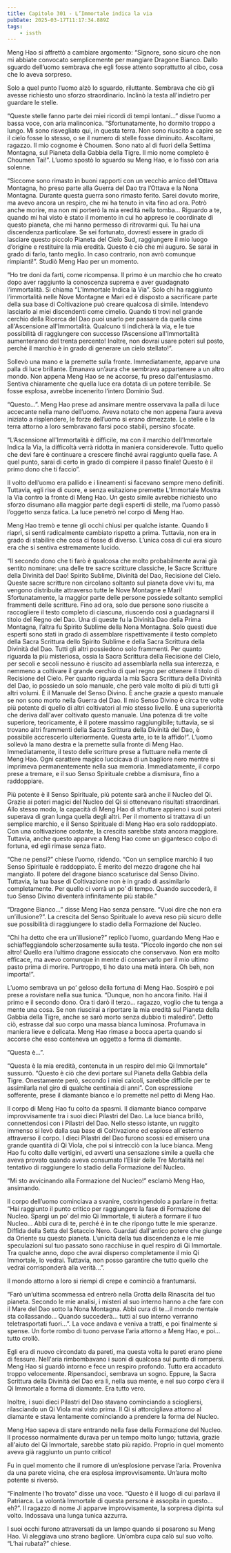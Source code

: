 ```yaml
---
title: Capitolo 301 - L’Immortale indica la via
pubDate: 2025-03-17T11:17:34.889Z
tags:
    - issth
---
```



Meng Hao si affrettò a cambiare argomento: “Signore, sono sicuro che non mi abbiate convocato semplicemente per mangiare Dragone Bianco. Dallo sguardo dell’uomo sembrava che egli fosse attento soprattutto al cibo, cosa che lo aveva sorpreso.


Solo a quel punto l’uomo alzò lo sguardo, riluttante. Sembrava che ciò gli avesse richiesto uno sforzo straordinario. Inclinò la testa all'indietro per guardare le stelle.


“Queste stelle fanno parte dei miei ricordi di tempi lontani…” disse l’uomo a bassa voce, con aria malinconica. “Sfortunatamente, ho dormito troppo a lungo. Mi sono risvegliato qui, in questa terra. Non sono riuscito a capire se il cielo fosse lo stesso, o se il numero di stelle fosse diminuito.
Ascoltami, ragazzo. Il mio cognome è Choumen. Sono nato al di fuori della Settima Montagna, sul Pianeta della Gabbia della Tigre. Il mio nome completo è Choumen Tai!”. L’uomo spostò lo sguardo su Meng Hao, e lo fissò con aria solenne.


“Siccome sono rimasto in buoni rapporti con un vecchio amico dell’Ottava Montagna, ho preso parte alla Guerra del Dao tra l’Ottava e la Nona Montagna. Durante questa guerra sono rimasto ferito. Sarei dovuto morire, ma avevo ancora un respiro, che mi ha tenuto in vita fino ad ora.
Potrò anche morire, ma non mi porterò la mia eredità nella tomba… Riguardo a te, quando mi hai visto è stato il momento in cui ho appreso le coordinate di questo pianeta, che mi hanno permesso di ritrovarmi qui.
Tu hai una discendenza particolare. Se sei fortunato, dovresti essere in grado di lasciare questo piccolo Pianeta del Cielo Sud, raggiungere il mio luogo d’origine e restituire la mia eredità.
Questo è ciò che mi auguro. Se sarai in grado di farlo, tanto meglio. In caso contrario, non avrò comunque rimpianti!”. Studiò Meng Hao per un momento.


“Ho tre doni da farti, come ricompensa. Il primo è un marchio che ho creato dopo aver raggiunto la conoscenza suprema e aver guadagnato l’immortalità. Si chiama “L’Immortale Indica la Via”. Solo chi ha raggiunto l’immortalità nelle Nove Montagne e Mari ed è disposto a sacrificare parte della sua base di Coltivazione può creare qualcosa di simile. Intendevo lasciarlo ai miei discendenti come cimelio.
Quando ti trovi nel grande cerchio della Ricerca del Dao puoi usarlo per passare da quella cima all'Ascensione all'Immortalità. Qualcuno ti indicherà la via, e le tue possibilità di raggiungere con successo l’Ascensione all'Immortalità aumenteranno del trenta percento! Inoltre, non dovrai usare poteri sul posto, perché il marchio è in grado di generare un cielo stellato!”.


Sollevò una mano e la premette sulla fronte. Immediatamente, apparve una palla di luce brillante. Emanava un’aura che sembrava appartenere a un altro mondo. Non appena Meng Hao se ne accorse, fu preso dall'entusiasmo. Sentiva chiaramente che quella luce era dotata di un potere terribile. Se fosse esplosa, avrebbe incenerito l’intero Dominio Sud.


“Questo…”. Meng Hao prese ad ansimare mentre osservava la palla di luce accecante nella mano dell’uomo. Aveva notato che non appena l’aura aveva iniziato a risplendere, le forze dell’uomo si erano dimezzate. Le stelle e la terra attorno a loro sembravano farsi poco stabili, persino sfocate.


“L’Ascensione all'Immortalità è difficile, ma con il marchio dell’Immortale Indica la Via, la difficoltà verrà ridotta in maniera considerevole. Tutto quello che devi fare è continuare a crescere finché avrai raggiunto quella fase. A quel punto, sarai di certo in grado di compiere il passo finale! Questo è il primo dono che ti faccio”.


Il volto dell’uomo era pallido e i lineamenti si facevano sempre meno definiti. Tuttavia, egli rise di cuore, e senza esitazione premette L’Immortale Mostra la Via contro la fronte di Meng Hao. Un gesto simile avrebbe richiesto uno sforzo disumano alla maggior parte degli esperti di stelle, ma l’uomo passò l’oggetto senza fatica. La luce penetrò nel corpo di Meng Hao.


Meng Hao tremò e tenne gli occhi chiusi per qualche istante. Quando li riaprì, si sentì radicalmente cambiato rispetto a prima. Tuttavia, non era in grado di stabilire che cosa ci fosse di diverso. L’unica cosa di cui era sicuro era che si sentiva estremamente lucido.


“Il secondo dono che ti farò è qualcosa che molto probabilmente avrai già sentito nominare: una delle tre sacre scritture classiche, le Sacre Scritture della Divinità del Dao! Spirito Sublime, Divinità del Dao, Recisione del Cielo. Queste sacre scritture non circolano soltanto sul pianeta dove vivi tu, ma vengono distribuite attraverso tutte le Nove Montagne e Mari! Sfortunatamente, la maggior parte delle persone possiede soltanto semplici frammenti delle scritture.
Fino ad ora, solo due persone sono riuscite a raccogliere il testo completo di ciascuna, riuscendo così a guadagnarsi il titolo del Regno del Dao. Una di queste fu la Divinità Dao della Prima Montagna, l’altra fu Spirito Sublime della Nona Montagna. Solo questi due esperti sono stati in grado di assemblare rispettivamente il testo completo della Sacra Scrittura dello Spirito Sublime e della Sacra Scrittura della Divinità del Dao.
Tutti gli altri possiedono solo frammenti. Per quanto riguarda la più misteriosa, ossia la Sacra Scrittura della Recisione del Cielo, per secoli e secoli nessuno è riuscito ad assemblarla nella sua interezza, e nemmeno a coltivare il grande cerchio di quel regno per ottenere il titolo di Recisione del Cielo.
Per quanto riguarda la mia Sacra Scrittura della Divinità del Dao, io possiedo un solo manuale, che però vale molto di più di tutti gli altri volumi. È il Manuale del Senso Divino. È anche grazie a questo manuale se non sono morto nella Guerra del Dao. Il mio Senso Divino è circa tre volte più potente di quello di altri coltivatori al mio stesso livello. È una superiorità che deriva dall'aver coltivato questo manuale.
Una potenza di tre volte superiore, teoricamente, è il potere massimo raggiungibile; tuttavia, se si trovano altri frammenti della Sacra Scrittura della Divinità del Dao, è possibile accrescerlo ulteriormente. Questa arte, io te la affido!”. L’uomo sollevò la mano destra e la premette sulla fronte di Meng Hao. Immediatamente, il testo delle scritture prese a fluttuare nella mente di Meng Hao.
Ogni carattere magico luccicava di un bagliore nero mentre si imprimeva permanentemente nella sua memoria. Immediatamente, il corpo prese a tremare, e il suo Senso Spirituale crebbe a dismisura, fino a raddoppiare.


Più potente è il Senso Spirituale, più potente sarà anche il Nucleo del Qi. Grazie ai poteri magici del Nucleo del Qi si ottenevano risultati straordinari. Allo stesso modo, la capacità di Meng Hao di sfruttare appieno i suoi poteri superava di gran lunga quella degli altri. Per il momento si trattava di un semplice marchio, e il Senso Spirituale di Meng Hao era solo raddoppiato.
Con una coltivazione costante, la crescita sarebbe stata ancora maggiore. Tuttavia, anche questo apparve a Meng Hao come un gigantesco colpo di fortuna, ed egli rimase senza fiato.


“Che ne pensi?” chiese l’uomo, ridendo. “Con un semplice marchio il tuo Senso Spirituale è raddoppiato. È merito del mezzo dragone che hai mangiato. Il potere del dragone bianco scaturisce dal Senso Divino. Tuttavia, la tua base di Coltivazione non è in grado di assimilarlo completamente. Per quello ci vorrà un po’ di tempo. Quando succederà, il tuo Senso Divino diventerà infinitamente più stabile."


“Dragone Bianco…” disse Meng Hao senza pensare. “Vuoi dire che non era un’illusione?”. La crescita del Senso Spirituale lo aveva reso più sicuro delle sue possibilità di raggiungere lo stadio della Formazione del Nucleo.


“Chi ha detto che era un’illusione?” replicò l’uomo, guardando Meng Hao e schiaffeggiandolo scherzosamente sulla testa. “Piccolo ingordo che non sei altro! Quello era l’ultimo dragone essiccato che conservavo. Non era molto efficace, ma avevo comunque in mente di conservarlo per il mio ultimo pasto prima di morire. Purtroppo, ti ho dato una metà intera. Oh beh, non importa!”.


L’uomo sembrava un po’ geloso della fortuna di Meng Hao. Sospirò e poi prese a rovistare nella sua tunica. “Dunque, non ho ancora finito. Hai il primo e il secondo dono. Ora ti darò il terzo… ragazzo, voglio che tu tenga a mente una cosa.
Se non riuscirai a riportare la mia eredità sul Pianeta della Gabbia della Tigre, anche se sarò morto senza dubbio ti maledirò”. Detto ciò, estrasse dal suo corpo una massa bianca luminosa. Profumava in maniera lieve e delicata. Meng Hao rimase a bocca aperta quando si accorse che esso conteneva un oggetto a forma di diamante.


“Questa è…”.


“Questa è la mia eredità, contenuta in un respiro del mio Qi Immortale” sussurrò. “Questo è ciò che devi portare sul Pianeta della Gabbia della Tigre. Onestamente però, secondo i miei calcoli, sarebbe difficile per te assimilarla nel giro di qualche centinaia di anni”. Con espressione sofferente, prese il diamante bianco e lo premette nel petto di Meng Hao.


Il corpo di Meng Hao fu colto da spasmi. Il diamante bianco comparve improvvisamente tra i suoi dieci Pilastri del Dao. La luce bianca brillò, connettendosi con i Pilastri del Dao. Nello stesso istante, un ruggito immenso si levò dalla sua base di Coltivazione ed esplose all'esterno attraverso il corpo.
I dieci Pilastri del Dao furono scossi ed emisero una grande quantità di Qi Viola, che poi si intrecciò con la luce bianca. Meng Hao fu colto dalle vertigini, ed avvertì una sensazione simile a quella che aveva provato quando aveva consumato l’Elisir delle Tre Mortalità nel tentativo di raggiungere lo stadio della Formazione del Nucleo.


“Mi sto avvicinando alla Formazione del Nucleo!” esclamò Meng Hao, ansimando.


Il corpo dell’uomo cominciava a svanire, costringendolo a parlare in fretta: “Hai raggiunto il punto critico per raggiungere la fase di Formazione del Nucleo. Spargi un po’ del mio Qi Immortale, ti aiuterà a formare il tuo Nucleo… Abbi cura di te, perché è in te che ripongo tutte le mie speranze.
Diffida della Setta del Setaccio Nero. Guardati dall'antico potere che giunge da Oriente su questo pianeta. L’unicità della tua discendenza e le mie speculazioni sul tuo passato sono racchiuse in quel respiro di Qi Immortale. Tra qualche anno, dopo che avrai disperso completamente il mio Qi Immortale, lo vedrai. Tuttavia, non posso garantire che tutto quello che vedrai corrisponderà alla verità…”.


Il mondo attorno a loro si riempì di crepe e cominciò a frantumarsi.


“Farò un’ultima scommessa ed entrerò nella Grotta della Rinascita del tuo pianeta. Secondo le mie analisi, i misteri al suo interno hanno a che fare con il Mare del Dao sotto la Nona Montagna. Abbi cura di te…il mondo mentale sta collassando… Quando succederà… tutti al suo interno verranno teletrasportati fuori…”. La voce andava e veniva a tratti, e poi finalmente si spense. Un forte rombo di tuono pervase l’aria attorno a Meng Hao, e poi… tutto crollò.


Egli era di nuovo circondato da pareti, ma questa volta le pareti erano piene di fessure. Nell'aria rimbombavano i suoni di qualcosa sul punto di rompersi. Meng Hao si guardò intorno e fece un respiro profondo. Tutto era accaduto troppo velocemente. Ripensandoci, sembrava un sogno. Eppure, la Sacra Scrittura della Divinità del Dao era lì, nella sua mente, e nel suo corpo c’era il Qi Immortale a forma di diamante. Era tutto vero.


Inoltre, i suoi dieci Pilastri del Dao stavano cominciando a sciogliersi, rilasciando un Qi Viola mai visto prima. Il Qi si attorcigliava attorno al diamante e stava lentamente cominciando a prendere la forma del Nucleo.


Meng Hao sapeva di stare entrando nella fase della Formazione del Nucleo. Il processo normalmente durava per un tempo molto lungo; tuttavia, grazie all'aiuto del Qi Immortale, sarebbe stato più rapido.
Proprio in quel momento aveva già raggiunto un punto critico!


Fu in quel momento che il rumore di un’esplosione pervase l’aria. Proveniva da una parete vicina, che era esplosa improvvisamente. Un’aura molto potente si riversò.


“Finalmente l’ho trovato” disse una voce. “Questo è il luogo di cui parlava il Patriarca. La volontà Immortale di questa persona è assopita in questo…eh?”. Il ragazzo di nome Ji apparve improvvisamente, la sorpresa dipinta sul volto. Indossava una lunga tunica azzurra.


I suoi occhi furono attraversati da un lampo quando si posarono su Meng Hao. Vi aleggiava uno strano bagliore. Un’ombra cupa calò sul suo volto. “L’hai rubata?” chiese.
                                        



